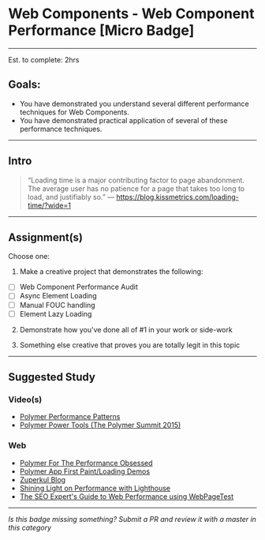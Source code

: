 # Web Components - Web Component Performance [Micro Badge]

------

Est. to complete: 2hrs

## Goals:

- You have demonstrated you understand several different performance techniques for Web Components.
- You have demonstrated practical application of several of these performance techniques.

-----

## Intro

> “Loading time is a major contributing factor to page abandonment. The average user has no patience for a page that takes too long to load, and justifiably so.” ― https://blog.kissmetrics.com/loading-time/?wide=1

-----

## Assignment(s)

Choose one:

1) Make a creative project that demonstrates the following:
- [ ] Web Component Performance Audit
- [ ] Async Element Loading
- [ ] Manual FOUC handling
- [ ] Element Lazy Loading

2) Demonstrate how you've done all of #1 in your work or side-work

3) Something else creative that proves you are totally legit in this topic

---------------

## Suggested Study

### Video(s)
- [Polymer Performance Patterns](https://youtu.be/Yr84DpNaMfk)
- [Polymer Power Tools (The Polymer Summit 2015)](https://www.youtube.com/watch?v=LMqM4PfrFxs)

### Web
- [Polymer For The Performance Obsessed](https://aerotwist.com/blog/polymer-for-the-performance-obsessed/)
- [Polymer App First Paint/Loading Demos](https://ebidel.github.io/polymer-experiments/polymersummit/fouc/)
- [Zuperkul Blog](https://github.com/PolymerLabs/zuperkulblog-progressive)
- [Shining Light on Performance with Lighthouse](https://afasterweb.com/2017/02/28/shining-light-on-performance-with-lighthouse/)
- [The SEO Expert's Guide to Web Performance using WebPageTest](https://moz.com/blog/the-seo-experts-guide-to-web-performance-using-webpagetest)

-----

  *Is this badge missing something? Submit a PR and review it with a master in this category*
